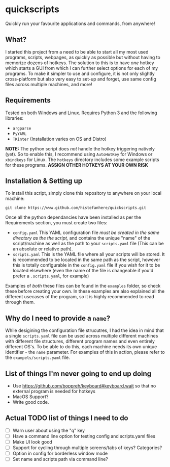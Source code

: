 # quickscripts
Quickly run your favourite applications and commands, from anywhere!

## What?
I started this project from a need to be able to start all my most used programs, scripts, webpages, as quickly as possible but without having to memorize dozens of hotkeys.
The solution to this is to have _one_ hotkey which starts a GUI from which I can further select options for each of my programs. To make it simpler to use and configure, it is not only slightly cross-platform but also very easy to set-up and forget, use same config files across multiple machines, and more!

## Requirements
Tested on both Windows and Linux. Requires Python 3 and the following libraries:
- `argparse`
- `PyYAML`
- `TKinter` (Installation varies on OS and Distro)

**NOTE:** The python script does _not_ handle the hotkey triggering natively (yet). So to enable this, I recommend using `AutoHotKey` for Windows or `xbindkeys` for Linux. The `hotkeys` directory includes some example scripts for these programs. **ASSIGN OTHER HOTKEYS AT YOUR OWN RISK**

## Installation & Setting up
To install this script, simply clone this repository to anywhere on your local machine:
```
git clone https://www.github.com/histefanhere/quickscripts.git
```
Once all the python dependancies have been installed as per the Requirements section, you must create two files:
- `config.yaml`
    This YAML configuration file _must be created in the same directory as the the script,_ and contains the unique "name" of the script/machine as well as the path to your `scripts.yaml` file (This can be an absolute or relative path).
- `scripts.yaml`
    This is the YAML file where all your scripts will be stored. It is recommended to be located in the same path as the script, however this is totally configurable in the `config.yaml` file if you wish for it to be located elsewhere (even the name of the file is changeable if you'd prefer a `.scripts.yaml`, for example)

Examples of _both_ these files can be found in the `examples` folder, so check these before creating your own. In these examples are also explained all the different usecases of the program, so it is highly recommended to read through them.

## Why do I need to provide a `name`?
While desigining the configuration file strucutres, I had the idea in mind that a single `scripts.yaml` file can be used across multiple different machines with different file structures, different program names and even entirely different OS's.
To be able to do this, each machine needs its own unique identifier - the `name` parameter. For examples of this in action, please refer to the `exampels/scripts.yaml` file.

## List of things I'm never going to end up doing
- Use https://github.com/boppreh/keyboard#keyboard.wait so that no external program is needed for hotkeys
- MacOS Support?
- Write good code.

## Actual TODO list of things I need to do
- [ ] Warn user about using the "q" key
- [ ] Have a command line option for testing config and scripts.yaml files
- [ ] Make UI look good
- [ ] Support for cycling through multiple screens/tabs of keys? Categories?
- [ ] Option in config for borderless window mode
- [ ] Set name and scripts path via command line?
